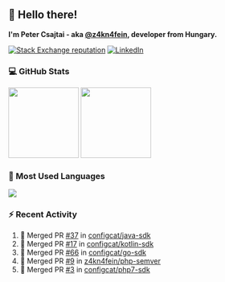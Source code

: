 ## 👋 Hello there!

**I'm Peter Csajtai - aka [@z4kn4fein](https://github.com/z4kn4fein), developer from Hungary.**

[![Stack Exchange reputation](https://img.shields.io/stackexchange/stackoverflow/r/8700582?color=orange&label=reputation&logo=stackoverflow&style=for-the-badge)](https://stackoverflow.com/users/8700582)
[![LinkedIn](https://img.shields.io/badge/linkedin-%230077B5.svg?style=for-the-badge&logo=linkedin&logoColor=white)](https://www.linkedin.com/in/csajtai-p%C3%A9ter-45395341/)

### 💻 GitHub Stats

<div>
  <img height="140px" src="https://github-readme-stats-pcsajtai.vercel.app/api?username=z4kn4fein&show_icons=true&hide_border=true&count_private=true&custom_title=Stats&theme=dracula&line_height=24&hide_title=true">
  <img height="140px" src="https://streak-stats.demolab.com?user=z4kn4fein&theme=dracula&hide_border=true">
  
</div>

### :toolbox: Most Used Languages

<img src="https://github-readme-stats-pcsajtai.vercel.app/api/top-langs/?username=z4kn4fein&theme=dracula&hide_border=true&layout=compact&langs_count=8&hide_title=true">

### :zap: Recent Activity

<!--START_SECTION:activity-->
1. 🎉 Merged PR [#37](https://github.com/configcat/java-sdk/pull/37) in [configcat/java-sdk](https://github.com/configcat/java-sdk)
2. 🎉 Merged PR [#17](https://github.com/configcat/kotlin-sdk/pull/17) in [configcat/kotlin-sdk](https://github.com/configcat/kotlin-sdk)
3. 🎉 Merged PR [#66](https://github.com/configcat/go-sdk/pull/66) in [configcat/go-sdk](https://github.com/configcat/go-sdk)
4. 🎉 Merged PR [#9](https://github.com/z4kn4fein/php-semver/pull/9) in [z4kn4fein/php-semver](https://github.com/z4kn4fein/php-semver)
5. 🎉 Merged PR [#3](https://github.com/configcat/php7-sdk/pull/3) in [configcat/php7-sdk](https://github.com/configcat/php7-sdk)
<!--END_SECTION:activity-->
